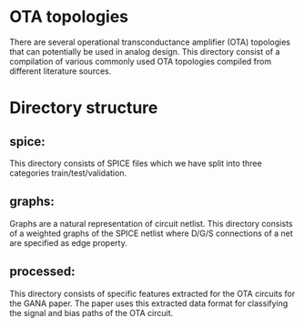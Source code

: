 # OTA topologies
There are several operational transconductance amplifier (OTA) topologies that can potentially be used in analog design.
This directory consist of a compilation of various commonly used OTA topologies compiled from different literature sources.

# Directory structure

## spice:
This directory consists of SPICE files which we have split into three categories train/test/validation.

## graphs:
Graphs are a natural representation of circuit netlist.
This directory consists of a weighted graphs of the SPICE netlist where D/G/S connections of a net are specified as edge property.

## processed:
This directory consists of specific features extracted for the OTA circuits for the GANA paper. The paper uses this extracted data format for classifying the signal and bias paths of the OTA circuit.



